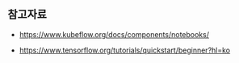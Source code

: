 



## 참고자료 ##

* https://www.kubeflow.org/docs/components/notebooks/

* https://www.tensorflow.org/tutorials/quickstart/beginner?hl=ko
